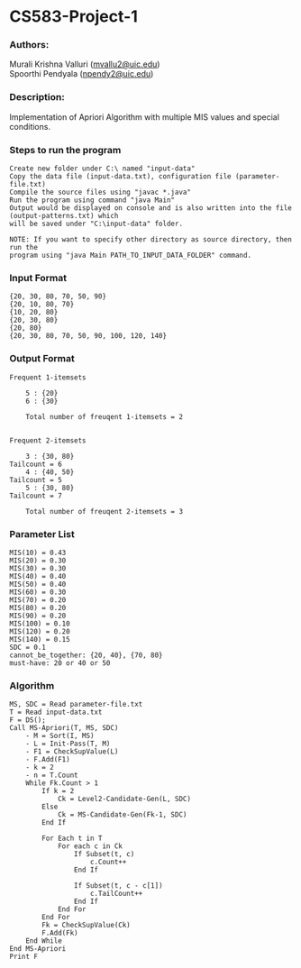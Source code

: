 # CS583-Project-1

### Authors:
Murali Krishna Valluri (mvallu2@uic.edu)<br>
Spoorthi Pendyala (npendy2@uic.edu)

### Description:
Implementation of Apriori Algorithm with multiple MIS values and special
conditions.

### Steps to run the program
    Create new folder under C:\ named "input-data"
    Copy the data file (input-data.txt), configuration file (parameter-file.txt)
    Compile the source files using "javac *.java"
    Run the program using command "java Main"
    Output would be displayed on console and is also written into the file (output-patterns.txt) which 
    will be saved under "C:\input-data" folder.

    NOTE: If you want to specify other directory as source directory, then run the
    program using "java Main PATH_TO_INPUT_DATA_FOLDER" command.


### Input Format
    {20, 30, 80, 70, 50, 90}
    {20, 10, 80, 70}
    {10, 20, 80}
    {20, 30, 80}
    {20, 80}
    {20, 30, 80, 70, 50, 90, 100, 120, 140}

### Output Format
    Frequent 1-itemsets

	    5 : {20}
	    6 : {30}

	    Total number of freuqent 1-itemsets = 2


    Frequent 2-itemsets

	    3 : {30, 80}
    Tailcount = 6
	    4 : {40, 50}
    Tailcount = 5
	    5 : {30, 80}
    Tailcount = 7

	    Total number of freuqent 2-itemsets = 3

### Parameter List
    MIS(10) = 0.43
    MIS(20) = 0.30
    MIS(30) = 0.30
    MIS(40) = 0.40
    MIS(50) = 0.40
    MIS(60) = 0.30
    MIS(70) = 0.20
    MIS(80) = 0.20
    MIS(90) = 0.20
    MIS(100) = 0.10
    MIS(120) = 0.20
    MIS(140) = 0.15
    SDC = 0.1
    cannot_be_together: {20, 40}, {70, 80}
    must-have: 20 or 40 or 50

### Algorithm

    MS, SDC = Read parameter-file.txt
    T = Read input-data.txt
    F = DS();
    Call MS-Apriori(T, MS, SDC)
        - M = Sort(I, MS)
        - L = Init-Pass(T, M)
        - F1 = CheckSupValue(L)
        - F.Add(F1)
        - k = 2
        - n = T.Count
        While Fk.Count > 1
            If k = 2
                Ck = Level2-Candidate-Gen(L, SDC)
            Else
                Ck = MS-Candidate-Gen(Fk-1, SDC)
            End If

            For Each t in T
                For each c in Ck
                    If Subset(t, c)
                        c.Count++
                    End If

                    If Subset(t, c - c[1])
                        c.TailCount++
                    End If
                End For
            End For
            Fk = CheckSupValue(Ck)
            F.Add(Fk)
        End While
    End MS-Apriori
    Print F
